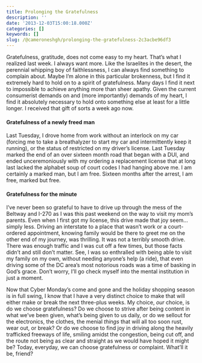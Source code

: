 ```yaml
---
title: Prolonging the Gratefulness
description: ''
date: '2013-12-03T15:00:18.000Z'
categories: []
keywords: []
slug: /@cameroneshgh/prolonging-the-gratefulness-2c3acbe96df3
---
```


Gratefulness, gratitude, does not come easy to my heart. That’s what I realized last week. I always want more. Like the Israelites in the desert, the perennial whipping boy of faithlessness, I can always find something to complain about. Maybe I’m alone in this particular brokenness, but I find it extremely hard to hold on to a spirit of gratefulness. Many days I find it next to impossible to achieve anything more than sheer apathy. Given the current consumerist demands on and (more importantly) demands of my heart, I find it absolutely necessary to hold onto something else at least for a little longer. I received that gift of sorts a week ago now.

#### Gratefulness of a newly freed man

Last Tuesday, I drove home from work without an interlock on my car (forcing me to take a breathalyzer to start my car and intermittently keep it running), or the status of restricted on my driver’s license. Last Tuesday marked the end of an over sixteen month road that began with a DUI, and ended unceremoniously with my ordering a replacement license that at long last lacked the alphabet soup of court codes I had hanging above me. I am certainly a marked man, but I am free. Sixteen months after the arrest, I am free, marked but free.

#### Gratefulness for the minute

I’ve never been so grateful to have to drive up through the mess of the Beltway and I-270 as I was this past weekend on the way to visit my mom’s parents. Even when I first got my license, this drive made that joy seem…simply less. Driving an interstate to a place that wasn’t work or a court-ordered appointment, knowing family would be there to greet me on the other end of my journey, was thrilling. It was not a terribly smooth drive. There was enough traffic and I was cut off a few times, but those facts didn’t and still don’t matter. See, I was so enthralled with being able to visit my family on my own, without needing anyone’s help (a ride), that even driving some of the DC area’s most notorious roads was a time of basking in God’s grace. Don’t worry, I’ll go check myself into the mental institution in just a moment.

Now that Cyber Monday’s come and gone and the holiday shopping season is in full swing, I know that I have a very distinct choice to make that will either make or break the next three-plus weeks. My choice, _our_ choice, is do we choose gratefulness? Do we choose to strive after being content in what we’ve been given, what’s being given to us daily, or do we sellout for the electronics, the clothes, the menial _things_ that will all too soon rust, wear out, or break? Or do we choose to find joy in driving along the heavily trafficked freeways of life, smiling amidst the congestion, being cut off, and the route not being as clear and straight as we would have hoped it might be? Today, everyday, we can choose gratefulness or complaint. What’ll it be, friend?
